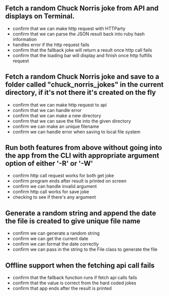 ## Fetch a random Chuck Norris joke from API and displays on Terminal.

- confirm that we can make http request with HTTParty
- confirm that we can parse the JSON result back into ruby hash information
- handles error if the http request fails
- confirm that the fallback joke will return a result once http call fails
- confirm that the loading bar will display and finish once http fulfills request

## Fetch a random Chuck Norris joke and save to a folder called **"chuck_norris_jokes"** in the current directory, if it's not there it's created on the fly

- confirm that we can make http request to api
- confirm that we can handle error
- confirm that we can make a new directory
- confirm that we can save the file into the given directory
- confirm we can make an unique filename
- confirm we can handle error when saving to local file system

## Run both features from above without going into the app from the CLI with appropriate argument option of either **'-R'** or **'-W'**

- confirm http call request works for both get joke
- confirm program ends after result is printed on screen
- confirm we can handle invalid argument
- confirm http call works for save joke
- checking to see if there's any argument

## Generate a random string and append the date the file is created to give unique file name

- confirm we can generate a random string
- confirm we can get the current date
- confirm we can format the date correctly
- confirm we can pass in the string to the File class to generate the file

## Offline support when the fetching api call fails

- confirm that the fallback function runs if fetch api calls fails
- confirm that the value is correct from the hard coded jokes
- confirm that app ends after the result is printed

